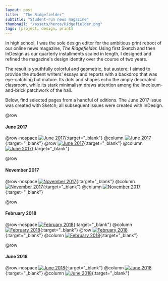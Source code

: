 ```yaml
---
layout: post
title:  "The Ridgefielder"
subtitle: "Student-run news magazine"
thumbnail: "/assets/heros/Ridgefielder.png"
tags: [project, design, print]
---
```

In high school, I was the sole design editor for the ambitious print reboot of our online news magazine, _The Ridgefielder._ Using first Sketch and then InDesign as our quarterly installments scaled in length, I designed and refined the magazine's design identity over the course of two years.

The result is youthfully colorful and geometric, but austere; I aimed to provide the student writers' essays and reports with a backdrop that was eye-catching but mature. Its dots and shapes echo the amply decorated classroom, while its stark minimalism draws attention among the lineoleum-and-brick patchwork of the hall.

Below, find selected pages from a handful of editions. The June 2017 issue was created with Sketch; all subsequent issues were created with InDesign.

@row
#### June 2017

@row-nospace
[![June 2017](/assets/ridgefielder/June2017_3.png)](/assets/ridgefielder/June2017_3.png){:target="_blank"}
@column
[![June 2017](/assets/ridgefielder/June2017_1.png)](/assets/ridgefielder/June2017_1.png){:target="_blank"}
@row
[![June 2017](/assets/ridgefielder/June2017_2.png)](/assets/ridgefielder/June2017_2.png){:target="_blank"}
@column
[![June 2017](/assets/ridgefielder/June2017_0.png)](/assets/ridgefielder/June2017_0.png){:target="_blank"}

@row
#### November 2017

@row-nospace
[![November 2017](/assets/ridgefielder/Nov2017_0.png)](/assets/ridgefielder/Nov2017_0.png){:target="_blank"}
@column
[![November 2017](/assets/ridgefielder/Nov2017_1.png)](/assets/ridgefielder/Nov2017_1.png){:target="_blank"}
@column
[![November 2017](/assets/ridgefielder/Nov2017_2.png)](/assets/ridgefielder/Nov2017_2.png){:target="_blank"}

@row
#### February 2018

@row-nospace
[![February 2018](/assets/ridgefielder/Feb2018_3.png)](/assets/ridgefielder/Feb2018_3.png){:target="_blank"}
@column
[![February 2018](/assets/ridgefielder/Feb2018_1.png)](/assets/ridgefielder/Feb2018_1.png){:target="_blank"}
@row
[![February 2018](/assets/ridgefielder/Feb2018_2.png)](/assets/ridgefielder/Feb2018_2.png){:target="_blank"}
@column
[![February 2018](/assets/ridgefielder/Feb2018_0.png)](/assets/ridgefielder/Feb2018_0.png){:target="_blank"}

@row
#### June 2018

@row-nospace
[![June 2018](/assets/ridgefielder/June2018_0.png)](/assets/ridgefielder/June2018_0.png){:target="_blank"}
@column
[![June 2018](/assets/ridgefielder/June2018_1.png)](/assets/ridgefielder/June2018_1.png){:target="_blank"}
@column
[![June 2018](/assets/ridgefielder/June2018_2.png)](/assets/ridgefielder/June2018_2.png){:target="_blank"}